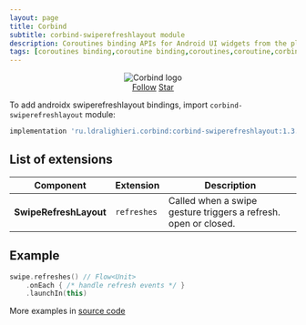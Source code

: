 ```yaml
---
layout: page
title: Corbind
subtitle: corbind-swiperefreshlayout module
description: Coroutines binding APIs for Android UI widgets from the platform and support libraries. Androidx swiperefreshlayout bindings.
tags: [coroutines binding,coroutine binding,coroutines,coroutine,corbind,kotlin,android,androidx,receivechannel,flow,data binding,androidx swiperefreshlayout bindings]
---
```


<div style="text-align: center">
    <img src="https://ldralighieri.github.io/Corbind/img/corbind.svg" alt="Corbind logo"/>
</div>

<script async defer src="https://buttons.github.io/buttons.js"></script>
<div style="text-align: center">
  <a class="github-button" href="https://github.com/LDRAlighieri" data-size="large" aria-label="Follow @LDRAlighieri on GitHub">Follow</a>
  <a class="github-button" href="https://github.com/LDRAlighieri/Corbind" data-icon="octicon-star" data-size="large" aria-label="Star LDRAlighieri/Corbind on GitHub">Star</a>
</div>

To add androidx swiperefreshlayout bindings, import `corbind-swiperefreshlayout` module:

```groovy
implementation 'ru.ldralighieri.corbind:corbind-swiperefreshlayout:1.3.2'
```

## List of extensions

Component | Extension | Description
--|---|--
**SwipeRefreshLayout** | `refreshes` | Called when a swipe gesture triggers a refresh. open or closed.


## Example

```kotlin
swipe.refreshes() // Flow<Unit>
    .onEach { /* handle refresh events */ }
    .launchIn(this)
```

More examples in [source code][source]

[source]: https://github.com/LDRAlighieri/Corbind/tree/master/corbind-swiperefreshlayout
